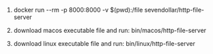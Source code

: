 <!-- http file server writen by Go -->

1. docker run --rm -p 8000:8000 -v $(pwd):/file sevendollar/http-file-server

2. download macos executable file and run: bin/macos/http-file-server

3. download linux executable file and run: bin/linux/http-file-server
